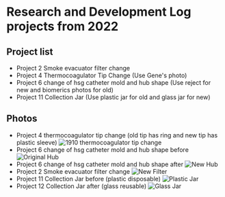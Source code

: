 # Research and Development Log projects from 2022

## Project list
* Project 2 Smoke evacuator filter change
* Project 4 Thermocoagulator Tip Change (Use Gene's photo)
* Project 6 change of hsg catheter mold and hub shape (Use reject for new and biomerics photos for old)
* Project 11 Collection Jar (Use plastic jar for old and glass jar for new)

## Photos
* Project 4 thermocoagulator tip change (old tip has ring and new tip has plastic sleeve) ![1910 thermocoagulator tip change](./images/IMG_2302.jpg)
* Project 6 change of hsg catheter mold and hub shape before ![Original Hub](./images/DSC_0071.JPG)
* Project 6 change of hsg catheter mold and hub shape after ![New Hub](./images/DSC_0072.JPG)
* Project 2 Smoke evacuator filter change ![New Filter](./images/Smoke%20Evacuator%20Filter.png)
* Project 11 Collection Jar before (plastic disposable) ![Plastic Jar](./images/DSC_0074.JPG)
* Project 12 Collection Jar after (glass reusable) ![Glass Jar](./images/DSC_0073.JPG)
